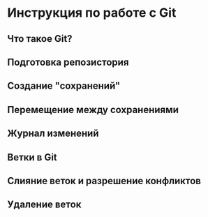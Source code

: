# Инструкция по работе с Git

## Что такое Git?

## Подготовка репозистория

## Создание "сохранений"

## Перемещение между сохранениями

## Журнал изменений

## Ветки в Git 

## Слияние веток и разрешение конфликтов

## Удаление веток
